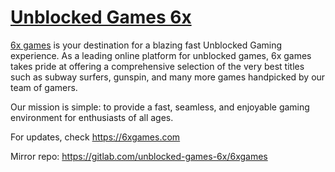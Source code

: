 # [Unblocked Games 6x](https://6xgames.com)
[6x games](https://6xgames.com) is your destination for a blazing fast Unblocked Gaming experience. As a leading online platform for unblocked games, 6x games takes pride at offering a comprehensive selection of the very best titles such as subway surfers, gunspin, and many more games handpicked by our team of gamers. 

Our mission is simple: to provide a fast, seamless, and enjoyable gaming environment for enthusiasts of all ages.

For updates, check https://6xgames.com

Mirror repo: https://gitlab.com/unblocked-games-6x/6xgames
